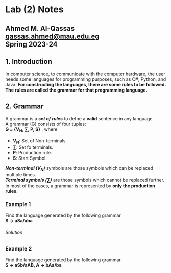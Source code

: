 # Lab (2) Notes
Ahmed M. Al-Qassas  
[qassas.ahmed@mau.edu.eg](qassas.ahmed@mau.edu.eg)  
Spring 2023-24
---
## 1. Introduction
In computer science, to communicate with the computer hardware, the user needs some languages for programming purposes, such as C#, Python, and Java. **For constructing the languages, there are some rules to be followed. The rules are called the
grammar for that programming language.**

## 2. Grammar
A grammar is a _**set of rules**_ to defne a **valid** sentence in any language.  
A grammar (G) consists of four tuples:  
**G = {V<sub>N</sub>, ∑, P, S}** , where
* **V<sub>N</sub>**: Set of Non-terminals.
* **∑**: Set fo terminals.
*  **P**: Production rule.
* **S**: Start Symbol.  

_**Non-terminal (V<sub>N</sub>)**_ symbols are those symbols which can be replaced multiple times.  
_**Terminal symbols (∑)**_ are those symbols which cannot be replaced further.  
In most of the cases, a grammar is represented by **only the production rules**.   

### Example 1  
Find the language generated by the following grammar   
**S → aSa/aba**  

###### Solution 


### Example 2
Find the language generated by the following grammar  
**S → aSb/aAB, A → bAa/ba**